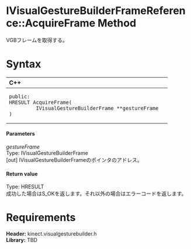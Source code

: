 IVisualGestureBuilderFrameReference::AcquireFrame Method  
========================================================  

VGBフレームを取得する。 <span id="syntaxSection"></span>

Syntax  
======  

<table>
<colgroup>
<col width="100%" />
</colgroup>
<thead>
<tr class="header">
<th align="left">C++</th>
</tr>
</thead>
<tbody>
<tr class="odd">
<td align="left"><pre><code>public:  
HRESULT AcquireFrame(  
         IVisualGestureBuilderFrame **gestureFrame  
)</code></pre></td>
</tr>
</tbody>
</table>

<span id="ID4EG"></span>
#### Parameters  

*gestureFrame*    
Type: IVisualGestureBuilderFrame  
[out] IVisualGestureBuilderFrameのポインタのアドレス。  

<span id="ID4EP"></span>
#### Return value  

Type: HRESULT  
成功した場合はS\_OKを返します。それ以外の場合はエラーコードを返します。  

<span id="requirements"></span>

Requirements  
============  

**Header:** kinect.visualgesturebuilder.h  
**Library:** TBD  



<!--Please do not edit the data in the comment block below.-->
<!--
TOCTitle : AcquireFrame Method
RLTitle : IVisualGestureBuilderFrameReference::AcquireFrame Method
KeywordK : AcquireFrame method
KeywordK : IVisualGestureBuilderFrameReference::AcquireFrame method
KeywordF : IVisualGestureBuilderFrameReference::AcquireFrame
KeywordF : AcquireFrame
KeywordF : Microsoft.Kinect.visualgesturebuilder.IVisualGestureBuilderFrameReference.AcquireFrame(IVisualGestureBuilderFrame@)
KeywordA : M:Microsoft.Kinect.visualgesturebuilder.IVisualGestureBuilderFrameReference.AcquireFrame(IVisualGestureBuilderFrame@)
AssetID : M:Microsoft.Kinect.visualgesturebuilder.IVisualGestureBuilderFrameReference.AcquireFrame(IVisualGestureBuilderFrame@)
Locale : en-us
CommunityContent : 1
APIType : Managed
APILocation : 
APIName : Microsoft.Kinect.visualgesturebuilder.IVisualGestureBuilderFrameReference::AcquireFrame
TargetOS : Windows
TopicType : kbSyntax
DevLang : C++
DocSet : K4Wv2
ProjType : K4Wv2Proj
Technology : Kinect for Windows
Product : Kinect for Windows SDK v2
productversion : 20
-->
